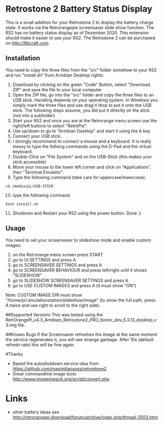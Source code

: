 # Retrostone 2 Battery Status Display
This is a small addition for your Retrostone 2 to display the battery charge state. It works via the Retrorangepie screensaver slide show function. The RS2 has no battery status display as of Dezember 2020. This extension should make it easier to use your RS2. The Retrostone 2 can be purchased on http://8bcraft.com.
## Installation
You need to copy the three files from the "src" folder somehow to your RS2 and run "install.sh" from Armbian Desktop rights:
1. Download by clicking on the green "Code" Button, select "Download ZIP" and save the file to your local computer
2. Open the ZIP file, go into the "src" folder and copy the three files to an USB stick. Handling depends on your operating system. In Windows you simply mark the three files and use drag'n'drop to put it onto the USB stick. The following steps assume, you did put it directly on the stick (not into a subfolder).
3. Start your RS2 and once you are at the Retrorange menu screen use the right/left buttons to select "RetroPie".
4. Use up/down to go to "Armbian Desktop" and start it using the A key.
5. Connect your USB stick.
6. I strongly recommend to connect a mouse and a keyboard. It is really messy to type the folloing commands using the D-Pad and the virtual keyboard.
7. Double-Click on "File System" and on the USB-Stick (this makes your stick accessible) 
8. Move your mouse to the lower left corner and click on "Applications", then "Terminal Emulator".
9. Type the following command (take care for uppercase/lowercase):
```
cd /media/pi/USB-STICK
```
10. type the following command
```
bash install.sh
```
11. Shutdown and Restart your RS2 using the power button. Done :)

## Usage
You need to set your screensaver to slideshow mode and enable custom images:
1. on the Retrorange menu screen press START
2. go to UI SETTINGS and press A
3. go to SCREENSAVER SETTINGS and press A
4. go to SCREENSAVER BEHAVIOUR and press left/right until it shows "SLIDESHOW"
5. go to SLIDESHOW SCREENSAVER SETTINGS and press A
6. go to USE CUSTOM IMAGES and press A (it must show "ON")

Note: CUSTOM IMAGE DIR must show "/home/pi/.emulationstation/slideshow/image" (to show the full path, press A twice and use right to scroll to the right side).

##Supported Versions
This was tested using the RetrOrangePi_v4.3_Armbian_Retrostone2_PRO_bionic_dev_5.3.13_desktop_v3.img file.

##Known Bugs
If the Screensaver refreshes the image at the same moment the service regenerates it, you will see strange garbage. After 10s (default refresh rate) this will be fine again.

#Thanks
* Based the autoshutdown.service idea from https://github.com/maximilianvoss/retrostone2
* Great commandline image tools http://www.imagemagick.org/script/convert.php

# Links
* other battery ideas see http://retrorangepi.download/forum/archive/index.php/thread-3503.html
